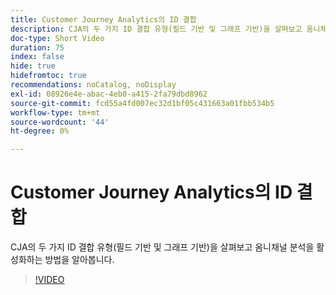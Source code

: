 ```yaml
---
title: Customer Journey Analytics의 ID 결합
description: CJA의 두 가지 ID 결합 유형(필드 기반 및 그래프 기반)을 살펴보고 옴니채널 분석을 활성화하는 방법을 알아봅니다.
doc-type: Short Video
duration: 75
index: false
hide: true
hidefromtoc: true
recommendations: noCatalog, noDisplay
exl-id: 08926e4e-abac-4eb0-a415-2fa79dbd8962
source-git-commit: fcd55a4fd007ec32d1bf05c431663a01fbb534b5
workflow-type: tm+mt
source-wordcount: '44'
ht-degree: 0%

---
```


# Customer Journey Analytics의 ID 결합

CJA의 두 가지 ID 결합 유형(필드 기반 및 그래프 기반)을 살펴보고 옴니채널 분석을 활성화하는 방법을 알아봅니다.

<!-- 62_S113_3442460_74_identity-stitching-in-customer-journey-analytics -->
>[!VIDEO](https://video.tv.adobe.com/v/3460008/?learn=on&enablevpops=true&captions=kor)
